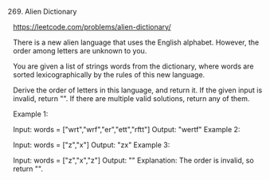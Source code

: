 269. Alien Dictionary

https://leetcode.com/problems/alien-dictionary/

There is a new alien language that uses the English alphabet. However, the order among letters are unknown to you.

You are given a list of strings words from the dictionary, where words are sorted lexicographically by the rules of this new language.

Derive the order of letters in this language, and return it. If the given input is invalid, return "". If there are multiple valid solutions, return any of them.

 

Example 1:

Input: words = ["wrt","wrf","er","ett","rftt"]
Output: "wertf"
Example 2:

Input: words = ["z","x"]
Output: "zx"
Example 3:

Input: words = ["z","x","z"]
Output: ""
Explanation: The order is invalid, so return "".